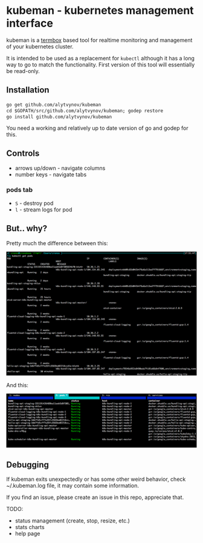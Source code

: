 # kubeman - kubernetes management interface

kubeman is a [termbox](https://github.com/nsf/termbox) based tool for realtime monitoring and management of your kubernetes cluster.

It is intended to be used as a replacement for `kubectl` although it has a long way to go to match the functionality. First version of this tool will essentially be read-only.

## Installation

    go get github.com/alytvynov/kubeman
	cd $GOPATH/src/github.com/alytvynov/kubeman; godep restore
    go install github.com/alytvynov/kubeman

You need a working and relatively up to date version of go and godep for this.

## Controls

- arrows up/down - navigate columns
- number keys - navigate tabs

### pods tab

- `S` - destroy pod
- `l` - stream logs for pod

## But.. why?

Pretty much the difference between this:

![kubectl](kubectl.png)

And this:

![kubeman](kubeman.png)

## Debugging

If kubeman exits unexpectedly or has some other weird behavior, check ~/.kubeman.log file, it may contain some information.

If you find an issue, please create an issue in this repo, appreciate that.

TODO:

- status management (create, stop, resize, etc.)
- stats charts
- help page
